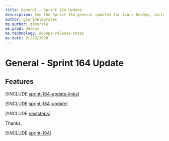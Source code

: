 ```yaml
---
title: General - Sprint 164 Update
description: See the Sprint 164 general updates for Azure DevOps, including next steps.
author: gloridelmorales
ms.author: glmorale
ms.prod: devops
ms.technology: devops-release-notes
ms.date: 01/28/2020
---
```


# General - Sprint 164 Update

## Features

[!INCLUDE [sprint-164-update-links](../includes/general/sprint-164-update-links.md)]

[!INCLUDE [sprint-164-update](../includes/general/sprint-164-update.md)]

[!INCLUDE [nextsteps](../includes/nextsteps.md)]

Thanks,

[!INCLUDE [sprint-164](../includes/signer/sprint-164.md)]
